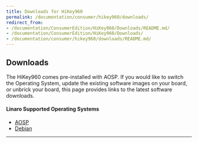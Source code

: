 ```yaml
---
title: Downloads for HiKey960
permalink: /documentation/consumer/hikey960/downloads/
redirect_from:
- /documentation/ConsumerEdition/HiKey960/Downloads/README.md/
- /documentation/ConsumerEdition/HiKey960/Downloads/
- /documentation/consumer/hikey960/downloads/README.md/
---
```

## Downloads

The HiKey960 comes pre-installed with AOSP. If you would like to switch the Operating System, update the existing software images on your board, or unbrick your board, this page provides links to the latest software downloads.

#### Linaro Supported Operating Systems

- [AOSP](aosp.md)
- [Debian](debian.md)

***
